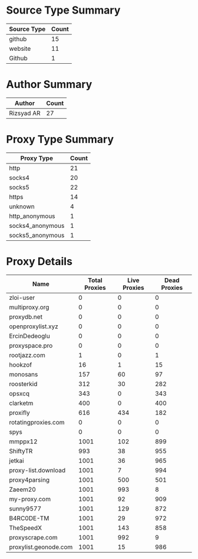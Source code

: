 # Source Type Summary

| Source Type | Count |
|-------------|-------|
| github | 15 |
| website | 11 |
| Github | 1 |


# Author Summary

| Author | Count |
|--------|-------|
| Rizsyad AR | 27 |


# Proxy Type Summary

| Proxy Type | Count |
|------------|-------|
| http | 21 |
| socks4 | 20 |
| socks5 | 22 |
| https | 14 |
| unknown | 4 |
| http_anonymous | 1 |
| socks4_anonymous | 1 |
| socks5_anonymous | 1 |


# Proxy Details

| Name | Total Proxies | Live Proxies | Dead Proxies |
|------|---------------|--------------|---------------|
| zloi-user | 0 | 0 | 0 |
| multiproxy.org | 0 | 0 | 0 |
| proxydb.net | 0 | 0 | 0 |
| openproxylist.xyz | 0 | 0 | 0 |
| ErcinDedeoglu | 0 | 0 | 0 |
| proxyspace.pro | 0 | 0 | 0 |
| rootjazz.com | 1 | 0 | 1 |
| hookzof | 16 | 1 | 15 |
| monosans | 157 | 60 | 97 |
| roosterkid | 312 | 30 | 282 |
| opsxcq | 343 | 0 | 343 |
| clarketm | 400 | 0 | 400 |
| proxifly | 616 | 434 | 182 |
| rotatingproxies.com | 0 | 0 | 0 |
| spys | 0 | 0 | 0 |
| mmppx12 | 1001 | 102 | 899 |
| ShiftyTR | 993 | 38 | 955 |
| jetkai | 1001 | 36 | 965 |
| proxy-list.download | 1001 | 7 | 994 |
| proxy4parsing | 1001 | 500 | 501 |
| Zaeem20 | 1001 | 993 | 8 |
| my-proxy.com | 1001 | 92 | 909 |
| sunny9577 | 1001 | 129 | 872 |
| B4RC0DE-TM | 1001 | 29 | 972 |
| TheSpeedX | 1001 | 143 | 858 |
| proxyscrape.com | 1001 | 992 | 9 |
| proxylist.geonode.com | 1001 | 15 | 986 |
